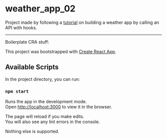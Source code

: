 # weather_app_02

Project made by following a [tutorial](http://rapidapi.com/blog/weather-app-react) on building a weather app by calling an API with hooks.

---

Boilerplate CRA stuff:

This project was bootstrapped with [Create React App](https://github.com/facebook/create-react-app).

## Available Scripts

In the project directory, you can run:

### `npm start`

Runs the app in the development mode.<br />
Open [http://localhost:3000](http://localhost:3000) to view it in the browser.

The page will reload if you make edits.<br />
You will also see any lint errors in the console.

Nothing else is supported.
